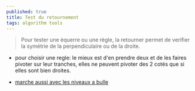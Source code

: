 ```yaml
---
published: true
title: Test du retournement
tags: algorithm tools
---
```

> Pour tester une équerre ou une règle, la retourner permet de verifier la symétrie de la perpendiculaire ou de la droite.

- pour choisir une regle: le mieux est d'en prendre deux et de les faires pivoter sur leur tranches, elles ne peuvent pivoter des 2 cotés que si elles sont bien droites.

- [marche aussi avec les niveaux a bulle](https://www.youtube.com/watch?v=5bF8PxYCUYs)
